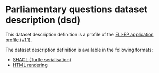 # Parliamentary questions dataset description (dsd)

This dataset description definition is a profile of the [ELI-EP application profile (v1.1)](https://europarl.github.io/eli-ep/1.1/).


The dataset description definition is available in the following formats:
- [SHACL (Turtle serialisation)](./eli-ep_parliamentary-questions.shacl.ttl)
- [HTML rendering](https://europarl.github.io/eli-ep/dsd/parliamentary-questions)
